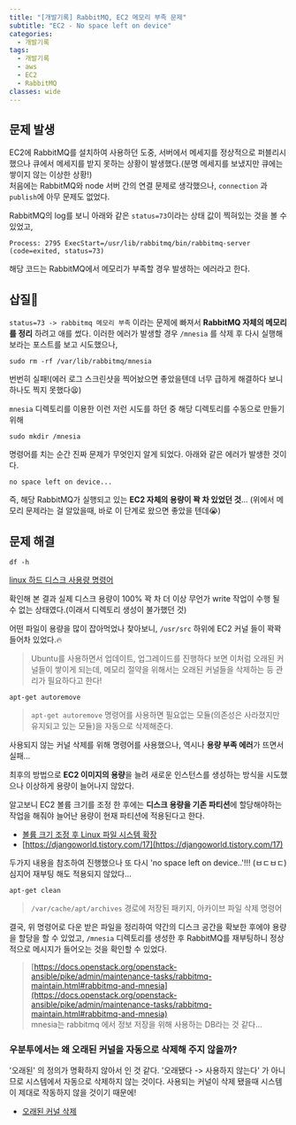 ```yaml
---
title: "[개발기록] RabbitMQ, EC2 메모리 부족 문제"
subtitle: "EC2 - No space left on device"
categories:
  - 개발기록
tags:
  - 개발기록
  - aws
  - EC2
  - RabbitMQ
classes: wide
---
```


## 문제 발생

EC2에 RabbitMQ를 설치하여 사용하던 도중, 서버에서 메세지를 정상적으로 퍼블리시 했으나 큐에서 메세지를 받지 못하는 상황이 발생했다.(분명 메세지를 보냈지만 큐에는 쌓이지 않는 이상한 상황!)  
처음에는 RabbitMQ와 node 서버 간의 연결 문제로 생각했으나, `connection` 과 `publish`에 아무 문제도 없었다.

RabbitMQ의 log를 보니 아래와 같은 `status=73`이라는 상태 값이 찍혀있는 것을 볼 수 있었고,

```text
Process: 2795 ExecStart=/usr/lib/rabbitmq/bin/rabbitmq-server (code=exited, status=73)
```

해당 코드는 RabbitMQ에서 메모리가 부족할 경우 발생하는 에러라고 한다.

## 삽질🤺

`status=73 -> rabbitmq 메모리 부족` 이라는 문제에 빠져서 **RabbitMQ 자체의 메모리를 정리** 하려고 애를 썼다.
이러한 에러가 발생할 경우 `/mnesia` 를 삭제 후 다시 실행해보라는 포스트를 보고 시도했으나,

```text
sudo rm -rf /var/lib/rabbitmq/mnesia
```

번번히 실패!(에러 로그 스크린샷을 찍어놨으면 좋았을텐데 너무 급하게 해결하다 보니 하나도 찍지 못했다😫)

`mnesia` 디렉토리를 이용한 이런 저런 시도를 하던 중 해당 디렉토리를 수동으로 만들기 위해

```text
sudo mkdir /mnesia
```

명령어를 치는 순간 진짜 문제가 무엇인지 알게 되었다. 아래와 같은 에러가 발생한 것이다.

```text
no space left on device...
```

즉, 해당 RabbitMQ가 실행되고 있는 **EC2 자체의 용량이 꽉 차 있었던 것**...
(위에서 메모리 문제라는 걸 알았을때, 바로 이 단계로 왔으면 좋았을 텐데😭)

## 문제 해결

```text
df -h
```

[linux 하드 디스크 사용량 명령어](https://blog.naver.com/maron0614/120159604933)

확인해 본 결과 실제 디스크 용량이 100% 꽉 차 더 이상 무언가 write 작업이 수행 될 수 없는 상태였다.(이래서 디렉토리 생성이 불가했던 것)

어떤 파일이 용량을 많이 잡아먹었나 찾아보니, `/usr/src` 하위에 EC2 커널 들이 꽉꽉 들어차 있었다.🔥

> Ubuntu를 사용하면서 업데이트, 업그레이드를 진행하다 보면 이처럼 오래된 커널들이 쌓이게 되는데, 메모리 절약을 위해서는 오래된 커널들을 삭제하는 등 관리가 필요하다고 한다!

```text
apt-get autoremove
```

> `apt-get autoremove` 명령어를 사용하면 필요없는 모듈(의존성은 사라졌지만 유지되고 있는 모듈)을 자동으로 삭제해준다.

사용되지 않는 커널 삭제를 위해 명령어를 사용했으나, 역시나 **용량 부족 에러**가 뜨면서 실패...

최후의 방법으로 **EC2 이미지의 용량**을 늘려 새로운 인스턴스를 생성하는 방식을 시도했으나 이상하게 용량이 늘어나지 않았다.

알고보니 EC2 볼륨 크기를 조정 한 후에는 **디스크 용량을 기존 파티션**에 할당해야하는 작업을 해줘야 늘어난 용량이 현재 파티션에 적용된다고 한다.

- [볼륨 크기 조정 후 Linux 파일 시스템 확장](https://docs.aws.amazon.com/ko_kr/AWSEC2/latest/UserGuide/recognize-expanded-volume-linux.html)
- [https://djangoworld.tistory.com/17](https://djangoworld.tistory.com/17)

두가지 내용을 참조하여 진행했으나 또 다시 'no space left on device..'!!! (ㅂㄷㅂㄷ)
심지어 재부팅 해도 적용되지 않았다...

```text
apt-get clean
```

> `/var/cache/apt/archives` 경로에 저장된 패키지, 아카이브 파일 삭제 명령어

결국, 위 명령어로 다운 받은 파일을 정리하여 약간의 디스크 공간을 확보한 후에야 용량을 할당을 할 수 있었고, `/mnesia` 디렉토리를 생성한 후 RabbitMQ를 재부팅하니 정상적으로 메시지가 들어오는 것을 확인할 수 있었다.

> [https://docs.openstack.org/openstack-ansible/pike/admin/maintenance-tasks/rabbitmq-maintain.html#rabbitmq-and-mnesia](https://docs.openstack.org/openstack-ansible/pike/admin/maintenance-tasks/rabbitmq-maintain.html#rabbitmq-and-mnesia)  
> mnesia는 rabbitmq 에서 정보 저장을 위해 사용하는 DB라는 것 같다...

### 우분투에서는 왜 오래된 커널을 자동으로 삭제해 주지 않을까?

'오래된' 의 정의가 명확하지 않아서 인 것 같다. '오래됐다 -> 사용하지 않는다' 가 아니므로 시스템에서 자동으로 삭제하지 않는 것이다. 사용되는 커널이 삭제 됐을때 시스템이 제대로 작동하지 않을 것이기 때문에!

- [오래된 커널 삭제](https://extrememanual.net/9326)
